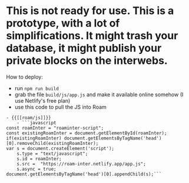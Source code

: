 # This is not ready for use. This is a prototype, with a lot of simplifications. It might trash your database, it might publish your private blocks on the interwebs. 


How to deploy:

- run `npm run build`
- grab the file `build/js/app.js` and make it available online somehow (I use Netlify's free plan)
- use this code to pull the JS into Roam

```
- {{[[roam/js]]}}
    - ```javascript
const roamInter = "roaminter-script";
const existingRoamInter = document.getElementById(roamInter);
if(existingRoamInter) document.getElementsByTagName('head')[0].removeChild(existingRoamInter);
var s = document.createElement('script');
	s.type = "text/javascript";
	s.id = roamInter;
    s.src =  "https://roam-inter.netlify.app/app.js";
  	s.async = true;
document.getElementsByTagName('head')[0].appendChild(s);```
```
